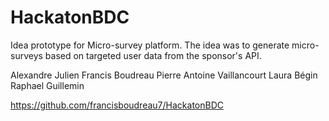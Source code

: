 # HackatonBDC

Idea prototype for Micro-survey platform. The idea was to generate micro-surveys
based on targeted user data from the sponsor's API.

Alexandre Julien
Francis Boudreau
Pierre Antoine Vaillancourt
Laura Bégin
Raphael Guillemin

https://github.com/francisboudreau7/HackatonBDC